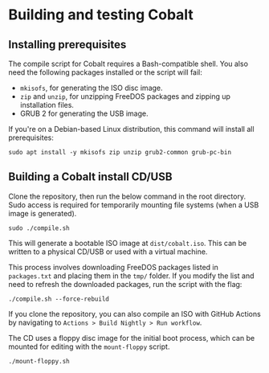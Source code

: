 # Building and testing Cobalt

## Installing prerequisites

The compile script for Cobalt requires a Bash-compatible shell. You also need the following packages installed or the script will fail:

- `mkisofs`, for generating the ISO disc image.
- `zip` and `unzip`, for unzipping FreeDOS packages and zipping up installation files.
- GRUB 2 for generating the USB image.

If you're on a Debian-based Linux distribution, this command will install all prerequisites:

```
sudo apt install -y mkisofs zip unzip grub2-common grub-pc-bin
```

## Building a Cobalt install CD/USB

Clone the repository, then run the below command in the root directory. Sudo access is required for temporarily mounting file systems (when a USB image is generated).

```
sudo ./compile.sh
```

This will generate a bootable ISO image at `dist/cobalt.iso`. This can be written to a physical CD/USB or used with a virtual machine.

This process involves downloading FreeDOS packages listed in `packages.txt` and placing them in the `tmp/` folder. If you modify the list and need to refresh the downloaded packages, run the script with the flag:

```
./compile.sh --force-rebuild
```

If you clone the repository, you can also compile an ISO with GitHub Actions by navigating to `Actions > Build Nightly > Run workflow`.

The CD uses a floppy disc image for the initial boot process, which can be mounted for editing with the `mount-floppy` script.
```
./mount-floppy.sh
```